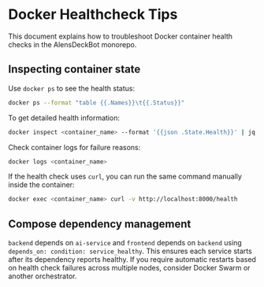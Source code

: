 # Docker Healthcheck Tips

This document explains how to troubleshoot Docker container health checks in the AlensDeckBot monorepo.

## Inspecting container state

Use `docker ps` to see the health status:

```bash
docker ps --format "table {{.Names}}\t{{.Status}}"
```

To get detailed health information:

```bash
docker inspect <container_name> --format '{{json .State.Health}}' | jq
```

Check container logs for failure reasons:

```bash
docker logs <container_name>
```

If the health check uses `curl`, you can run the same command manually inside the container:

```bash
docker exec <container_name> curl -v http://localhost:8000/health
```

## Compose dependency management

`backend` depends on `ai-service` and `frontend` depends on `backend` using `depends_on: condition: service_healthy`. This ensures each service starts after its dependency reports healthy. If you require automatic restarts based on health check failures across multiple nodes, consider Docker Swarm or another orchestrator.
